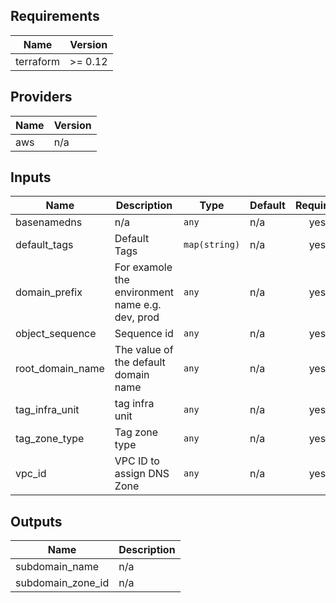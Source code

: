 ## Requirements

| Name | Version |
|------|---------|
| terraform | >= 0.12 |

## Providers

| Name | Version |
|------|---------|
| aws | n/a |

## Inputs

| Name | Description | Type | Default | Required |
|------|-------------|------|---------|:--------:|
| basenamedns | n/a | `any` | n/a | yes |
| default\_tags | Default Tags | `map(string)` | n/a | yes |
| domain\_prefix | For examole the environment name e.g. dev, prod | `any` | n/a | yes |
| object\_sequence | Sequence id | `any` | n/a | yes |
| root\_domain\_name | The value of the default domain name | `any` | n/a | yes |
| tag\_infra\_unit | tag infra unit | `any` | n/a | yes |
| tag\_zone\_type | Tag zone type | `any` | n/a | yes |
| vpc\_id | VPC ID to assign DNS Zone | `any` | n/a | yes |

## Outputs

| Name | Description |
|------|-------------|
| subdomain\_name | n/a |
| subdomain\_zone\_id | n/a |

